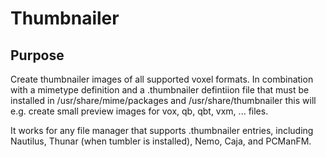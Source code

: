 # Thumbnailer

## Purpose

Create thumbnailer images of all supported voxel formats. In combination with a mimetype definition and a .thumbnailer defintiion file
that must be installed in /usr/share/mime/packages and /usr/share/thumbnailer this will e.g. create small preview images for
vox, qb, qbt, vxm, ... files.

It works for any file manager that supports .thumbnailer entries, including Nautilus, Thunar (when tumbler is installed), Nemo, Caja,
and PCManFM.
